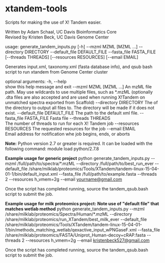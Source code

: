 xtandem-tools
=============

Scripts for making the use of X! Tandem easier.

Written by Adam Schaal, UC Davis Bioinformatics Core  
Revised by Kristen Beck, UC Davis Genome Center 

usage: generate_tandem_inputs.py [-h] 
	--mzml MZML [MZML ...]
	--directory		DIRECTORY 
	--default_file		DEFAULT_FILE
        --fasta_file 		FASTA_FILE 
	[--threads 		THREADS]
        [--resources 		RESOURCES] 
	[--email 		EMAIL]

Generates input.xml, taxonomy.xml (fasta database info), and qsub bash script 
to run xtandem from Genome Center cluster

optional arguments:
  -h, --help            
			show this help message and exit
  --mzml MZML [MZML ...]
                        An mzML file path. May use wildcards to use multiple
                        files, such as *.mzML (optionally .dta files are also 
			accepted and are used when running X!Tandem on unmatched 
			spectra exported from Scaffold)
  --directory DIRECTORY
                        The of the directory to output all files to. The
                        directory will be made if it does not exist.
  --default_file DEFAULT_FILE
                        The path to the default xml file.
  --fasta_file FASTA_FILE
                        Fasta file
  --threads THREADS    
			 The number of threads to run for each X! Tandem job
  --resources RESOURCES 
			The requested resources for the job
  --email EMAIL         
			Email address for notification whe job begins, ends,
                        or aborts

**Note:**
Python version 2.7 or greater is required. It can be loaded with the following command:
	module load python/2.7.8


**Example usage for generic project**
python generate_tandem_inputs.py --mzml /full/path/to/spectra/*.mzML --directory /full/path/to/best_run_ever --default_file /share/milklab/proteomics/Tools/XTandem/tandem-linux-15-04-01-1/bin/default_input.xml --fasta_file /full/path/to/example.fasta --threads 2 --resources h_vmem=2g --email yourname@gmail.com

Once the script has completed running, source the tandem_qsub.bash script to submit the job.

**Example usage for milk proteomics project:**
**Note use of "default file" that matches wetlab method**
python generate_tandem_inputs.py --mzml /share/milklab/proteomics/Spectra/Human/*.mzML --directory /share/milklab/proteomics/run_XTandem/best_milk_ever --default_file /share/milklab/proteomics/Tools/XTandem/tandem-linux-15-04-01-1/bin/methods_matching_wetlab/qexactive_input_wPNGaseF.xml --fasta_file /share/milklab/proteomics/FASTA/Uniprot_Human-decoy+cRAP.fasta --threads 2 --resources h_vmem=2g --email kristenbeck527@gmail.com

Once the script has completed running, source the tandem_qsub.bash script to submit the job.

